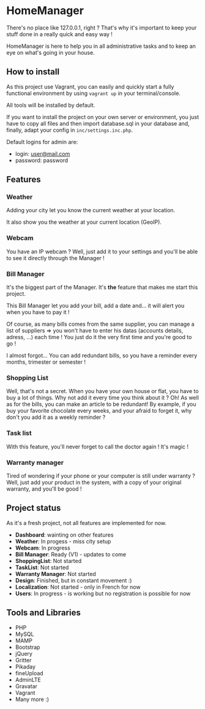 # HomeManager

There's no place like 127.0.0.1, right ? That's why it's important to keep your stuff done in a really quick and easy way !

HomeManager is here to help you in all administrative tasks and to keep an eye on what's going in your house.

## How to install
As this project use Vagrant, you can easily and quickly start a fully functional environment by using `vagrant up` in your terminal/console.

All tools will be installed by default.

If you want to install the project on your own server or environment, you just have to copy all files and then import database.sql in your database and, finally, adapt your config in `inc/settings.inc.php`.

Default logins for admin are:

* login: user@mail.com
* password: password

## Features

### Weather

Adding your city let you know the current weather at your location.

It also show you the weather at your current location (GeoIP).

### Webcam

You have an IP webcam ? Well, just add it to your settings and you'll be able to see it directly through the Manager !

### Bill Manager

It's the biggest part of the Manager. It's **the** feature that makes me start this project.

This Bill Manager let you add your bill, add a date and... it will alert you when you have to pay it !

Of course, as many bills comes from the same supplier, you can manage a list of suppliers => you won't have to enter his datas (accounts details, adress, ...) each time ! You just do it the very first time and you're good to go !

I almost forgot... You can add redundant bills, so you have a reminder every months, trimester or semester !

### Shopping List

Well, that's not a secret. When you have your own house or flat, you have to buy a lot of things. Why not add it every time you think about it ? Oh! As well as for the bills, you can make an article to be redundant! By example, if you buy your favorite chocolate every weeks, and your afraid to forget it, why don't you add it as a weekly reminder ?

### Task list

With this feature, you'll never forget to call the doctor again ! It's magic !

### Warranty manager

Tired of wondering if your phone or your computer is still under warranty ? Well, just add your product in the system, with a copy of your original warranty, and you'll be good !

## Project status

As it's a fresh project, not all features are implemented for now.

* **Dashboard**: wainting on other features
* **Weather**: In progess - miss city setup
* **Webcam**: In progress
* **Bill Manager**: Ready (V1) - updates to come
* **ShoppingList**: Not started
* **TaskList**: Not started
* **Warranty Manager**: Not started
* **Design**: Finished, but in constant movement :)
* **Localization**: Not started - only in French for now
* **Users**: In progress - is working but no registration is possible for now

## Tools and Libraries

* PHP
* MySQL
* MAMP
* Bootstrap
* jQuery
* Gritter
* Pikaday
* fineUpload
* AdminLTE
* Gravatar
* Vagrant
* Many more :)